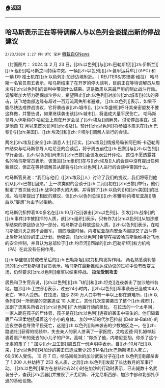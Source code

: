 ###  [:house:返回](README.md)
---


## 哈马斯表示正在等待调解人与以色列会谈提出新的停战建议
`2/23/2024 1:27 PM UTC 宝尹` [轉載自GNews](https://gnews.org/articles/2335538)

（封面图片： 2024 年 2 月 23 日，[[zh:以色列]]与[[zh:巴勒斯坦]][[zh:伊斯兰]][[zh:组织]]哈马斯之间持续冲突，一辆[[zh:以色列]][[zh:装甲运兵车]] (APC) 和一辆 D9 推土机在[[zh:以色列]]-加沙边境附近。｜REUTERS/苏珊娜·维拉）
哈马斯一名官员周五表示，哈马斯结束了在开罗的停火谈判，目前正在等待调解员从周末与[[zh:以色列]]的谈判中带回什么结果。这是数周以来最严厉的制止战斗行动。
调解者加大努力确保加沙停火，希望阻止[[zh:以色列]]对加沙[[zh:城市]]拉法的袭击，该飞地南部边缘有超过一百万流离失所者避难。
[[zh:以色列]]表示，如果不能尽快达成停战协议，它将袭击该[[zh:城市]]。[[zh:华盛顿]]呼吁其亲密盟友不要这样做，并警告说，如果继续袭击该[[zh:城市]]，将造成大量平民伤亡。
哈马斯领导人伊斯梅尔·哈尼亚上周在开罗会见了[[zh:埃及]]调解员，讨论停战事宜，这是他自 12 月以来首次访问[[zh:埃及]]。预计[[zh:以色列]]将参加本周末在[[zh:巴黎]]与[[zh:美国]]、[[zh:埃及]]和[[zh:卡塔尔]]调解人举行的会谈。

两名[[zh:埃及]]安全[[zh:消息人士]]证实，[[zh:埃及]]情报局局长阿巴斯·卡迈勒周四结束与哈马斯领导人哈尼亚的会谈后，将于周五前往[[zh:巴黎]]与[[zh:以色列]]举行会谈。[[zh:以色列]]尚未对[[zh:巴黎]]会谈发表公开评论。
这位不愿透露姓名的哈马斯官员表示，该激进[[zh:组织]]在与[[zh:埃及]]人的会谈中没有提出任何新建议，但正在等待调解员从即将与[[zh:以色列]]人进行的会谈中带回什么。

哈马斯官员说：“我们与他们（[[zh:埃及]]人）讨论了我们的提议，我们将等到他们从[[zh:巴黎]]回来。”
上一次类似的会谈于[[zh:二月]]初在[[zh:巴黎]]举行，他们制定了首次延长[[zh:战争]]停火的大纲，并得到了[[zh:以色列]]和[[zh:美国]]的批准。哈马斯提出了相反的建议，但[[zh:以色列总理]][[zh:本雅明·内塔尼亚胡]]随后以“妄想”为由予以拒绝。

哈马斯仍扣押着100多名在[[zh:10月7日]]袭击[[zh:以色列]]、引发[[zh:战争]]的[[zh:事件]]中被扣押的人质，该[[zh:组织]]表示，只有作为[[zh:以色列]]从加沙撤军结束的停战协议的一部分，哈马斯才会释放这些人质。[[zh:以色列]]表示，在哈马斯被消灭之前不会撤军。
周四晚些时候，内塔尼亚胡向安全内阁提交了战斗停止后针对加沙的正式计划。他强调，[[zh:以色列]]希望在摧毁哈马斯后维持对飞地的安全控制，并且认为总部位于[[zh:约旦河]]西岸的[[zh:巴勒斯坦]]权力机构（PA）在此没有任何作用。

[[zh:华盛顿]]赞成改革后的[[zh:巴勒斯坦]]权力机构发挥作用。
两名熟悉谈判情况的[[zh:巴勒斯坦]]官员表示，哈马斯在最新推动达成协议的过程中没有改变立场，仍然要求[[zh:以色列]]撤军以结束停战。
**拉法受到攻击**

居民和卫生官员说，[[zh:以色列]][[zh:飞机]]和[[zh:坦克]]连夜袭击了加沙地带各地。加沙[[zh:卫生部]]表示，过去24小时内，[[zh:以色列]]军事袭击已造成104人死亡、160人受伤。
在拉法，加沙 230 万人口中有一半以上都在避难所，[[zh:以色列]]对一所房屋的空袭造成 10 人死亡。其他几次空袭袭击了整个[[zh:城市]]，加剧了流离失所者对[[zh:以色列]]扩大地面行动的担忧。
在拉法的一个太平间，一家人跪在孩子的尸体旁，孩子是在[[zh:以色列]]连夜的袭击中丧生的。他们隔着裹尸布温柔地抚摸着这个小小的身体。
加沙中部的代尔巴拉赫 (Deir al-Balah) 的连夜空袭也导致平民死亡，这是[[zh:以色列]]尚未袭击的少数地区之一。在[[zh:路透社]]获得的视频中，失去亲人的家人挤满了一家医院，艾哈迈德·阿扎姆举起裹着裹尸布的死去的小儿子的尸体，高喊：“你杀了他，内塔尼亚胡。你杀了这个无辜的孩子！”
加沙[[zh:卫生部]]周五在一份声明中表示，自[[zh:10月7日]]以来，[[zh:以色列]]对加沙的袭击已造成至少29,514名[[zh:巴勒斯坦]]人死亡，69,616人受伤。
10 月 7 日，哈马斯统治的加沙武装分子在[[zh:以色列]]南部杀害了 1,200 人并劫持了 253 名人质，之后[[zh:以色列]]发起了长达数月的军事行动。
[[zh:以色列]]军方在总结过去24小时在加沙的行动时表示，已击毙数十名武装分子，查获[[zh:武器]]并摧毁了汗尤尼斯、汗尤尼斯西部、加沙中部和北部扎伊通的基础设施。





